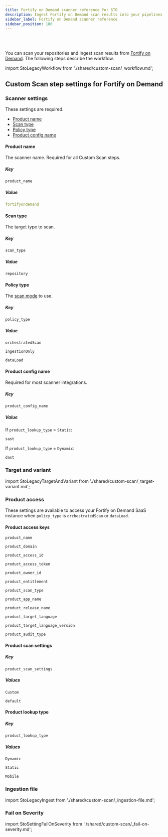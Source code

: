 ```yaml
---
title: Fortify on Demand scanner reference for STO
description: Ingest Fortify on Demand scan results into your pipelines.
sidebar_label: Fortify on Demand scanner reference
sidebar_position: 180
---
```


<DocsTag  text="Code repo scanners"  backgroundColor= "#cbe2f9" textColor="#0b5cad" link="/docs/security-testing-orchestration/sto-techref-category/security-step-settings-reference#code-repo-scanners"  />
<DocsTag  text="Orchestration" link="/docs/security-testing-orchestration/use-sto/orchestrate-and-ingest/run-an-orchestrated-scan-in-sto"  />
<DocsTag  text="Extraction" link="/docs/security-testing-orchestration/use-sto/orchestrate-and-ingest/sto-workflows-overview#extraction-scans-in-sto" />
<DocsTag  text="Ingestion" link="/docs/security-testing-orchestration/use-sto/orchestrate-and-ingest/ingest-scan-results-into-an-sto-pipeline" /><br/>
<br/>

You can scan your repositories and ingest scan results from [Fortify on Demand](https://www.microfocus.com/documentation/fortify-on-demand/). The following steps describe the workflow. 

import StoLegacyWorkflow from './shared/custom-scan/_workflow.md';

<StoLegacyWorkflow />

## Custom Scan step settings for Fortify on Demand

### Scanner settings

These settings are required. 

- [Product name](#product-name)
- [Scan type](#scan-type)
- [Policy type](#policy-type)
- [Product config name](#product-config-name)


#### Product name

The scanner name. Required for all Custom Scan steps. 

##### Key
```
product_name
```

##### Value

```yaml
fortifyondemand
```

#### Scan type

The target type to scan. 

##### Key
```
scan_type
```

##### Value

```
repository
```


#### Policy type

The [scan mode](/docs/security-testing-orchestration/use-sto/orchestrate-and-ingest/sto-workflows-overview) to use. 

##### Key
```
policy_type
```

##### Value

```
orchestratedScan
```
```
ingestionOnly
```
```
dataLoad
```

#### Product config name

Required for most scanner integrations. 

##### Key
```
product_config_name
```

##### Value

If `product_lookup_type` = `Static`:

```
sast
```
If `product_lookup_type` = `Dynamic`:

```
dast
```


### Target and variant

import StoLegacyTargetAndVariant  from './shared/custom-scan/_target-variant.md';

<StoLegacyTargetAndVariant />

<!-- 

### Fortify on Demand scan settings

* `product_name` = `fortifyondemand`
* [`scan_type`](/docs/security-testing-orchestration/sto-techref-category/security-step-settings-reference#scanner-categories) =`repository`
* [`policy_type`](/docs/security-testing-orchestration/sto-techref-category/security-step-settings-reference#data-ingestion-methods) = `orchestratedScan`, `dataLoad`, or `ingestionOnly`
* When [`policy_type`](/docs/security-testing-orchestration/sto-techref-category/security-step-settings-reference#data-ingestion-methods) is set to `orchestratedScan` or `dataLoad`:
	+ `product_domain`
	+ `product_access_id`
	+ `product_access_token`
	+ `product_owner_id`
	+ `product_entitlement`
	+ `product_scan_type`
	+ `product_app_name`
	+ `product_release_name`
	+ `product_target_language`
	+ `product_target_language_version`
	+ `product_scan_settings`
		- accepted values: `Custom`, `default`
	+ `product_audit_type`
	+ `product_lookup_type`
		- accepted values: `Dynamic`, `Static`, `Mobile`
	+ `product_data_center`
* `product_config_name`
	+ Accepted values(s):
	+ `sast` ( if `product_lookup_type` = `Static`)
	+ `dast` ( if `product_lookup_type` = `Dynamic`)
* `fail_on_severity` - See [Fail on Severity](#fail-on-severity).

-->

### Product access

These settings are available to access your Fortify on Demand SaaS instance when `policy_type` is `orchestratedScan` or `dataLoad`. 

#### Product access keys
```
product_name
```
```
product_domain
```
```
product_access_id
```
```
product_access_token
```
```
product_owner_id
```
```
product_entitlement
```
```
product_scan_type
```
```
product_app_name
```
```
product_release_name
```
```
product_target_language
```
```
product_target_language_version
```
```
product_audit_type
```

#### Product scan settings

##### Key

```
product_scan_settings
```

##### Values

```
Custom
```
```
default
```

#### Product lookup type


##### Key

```
product_lookup_type
```

##### Values

```
Dynamic
```
```
Static
```
```
Mobile
```



### Ingestion file


import StoLegacyIngest from './shared/custom-scan/_ingestion-file.md'; 


<StoLegacyIngest />



### Fail on Severity

import StoSettingFailOnSeverity from './shared/custom-scan/_fail-on-severity.md';

<StoSettingFailOnSeverity />



